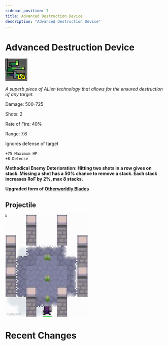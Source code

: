 ```yaml
---
sidebar_position: 7
title: Advanced Destruction Device
description: "Advanced Destruction Device"
---
```


# Advanced Destruction Device

![Advanced Destruction Device](https://raw.githubusercontent.com/Terracidal/Gifs/1f44aac25f460bc3991b370195b43600b187ac21/Device.png)

<i>A superb piece of ALien technology that allows for the ensured destruction of any target.</i>


Damage: 500-725

Shots: 2

Rate of Fire: 40%

Range: 7.6

Ignores defense of target

    +75 Maximum HP
    +8 Defense

**Methodical Enemy Deterioration: Hitting two shots in a row gives on stack. Missing a shot has a 50% chance to remove a stack. Each stack increases RoF by 2%, max 8 stacks.**

**Upgraded form of [Otherworldly Blades](https://wiki.valorserver.com/docs/items/weapons/blades/ut/Otherworldly_Blades?_highlight=otherwor)**

## Projectile

![ADT Projectile](https://raw.githubusercontent.com/Terracidal/Gifs/b2e76a766f0678d91fd6380383d6224b8d422b89/9ff6wq.gif)

# Recent Changes
